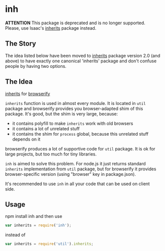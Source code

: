 # inh

**ATTENTION** This package is deprecated and is no longer supported. Please, use Isaac's [inherits](https://github.com/isaacs/inherits) package instead.

## The Story

The idea listed below have been moved to [inherits](https://github.com/isaacs/inherits) package version 2.0 (and above) to have exactly one canonical 'inherits' package and don't confuse people by having two options.

## The Idea

[inherits](http://nodejs.org/api/util.html#util_util_inherits_constructor_superconstructor) for [browserify](https://github.com/substack/node-browserify)

`inherits` function is used in almost every module. It is located in `util` package and browserify provides you browser-adapted shim of this package. It's good, but the shim is very large, because:

* it contains polyfill to make `inherits` work with old browsers
* it contains a lot of unrelated stuff
* it contains the shim for `process` global, because this unrelated stuff depends on it

browserify produces a lot of supportive code for `util` package. It is ok for large projects, but too much for tiny libraries.

`inh` is aimed to solve this problem. For node.js it just returns standard `inherits` implementation from `util` package, but for browserify it provides browser-specific version (using "browser" key in package.json).

It's recommended to use `inh` in all your code that can be used on client side.

## Usage

npm install inh and then use

```javascript
var inherits = require('inh');
```

instead of

```javascript
var inherits = require('util').inherits;
```
